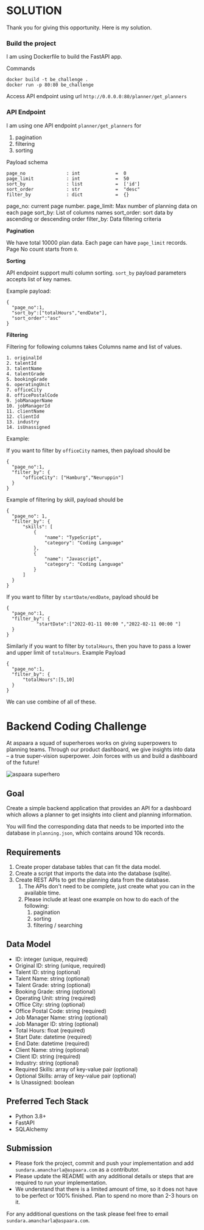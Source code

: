 # SOLUTION
Thank you for giving this opportunity. Here is my solution.

### **Build the project**
I am using Dockerfile to build the FastAPI app. 

Commands
```
docker build -t be_challenge .
docker run -p 80:80 be_challenge
```
Access API endpoint using url `http://0.0.0.0:80/planner/get_planners` 
### **API Endpoint**

I am using one API endpoint `planner/get_planners` for 
  1. pagination
  2. filtering
  3. sorting


  Payload schema

  ```
  page_no               : int             =  0
  page_limit            : int             =  50
  sort_by               : list            =  ['id']
  sort_order            : str             =  "desc"
  filter_by             : dict            =  {}
  ```
  page_no: current page number. 
  page_limit: Max number of planning data on each page
  sort_by: List of columns names
  sort_order: sort data by ascending or descending order
  filter_by: Data filtering criteria


  **Pagination**

  We have total 10000 plan data. Each page can have `page_limit` records. Page No count starts from `0`. 

  **Sorting**

  API endpoint support multi column sorting. 
  ``sort_by`` payload parameters accepts list of key names. 

  Example payload:
  ```
  {
    "page_no":1,
    "sort_by":["totalHours","endDate"],
    "sort_order":"asc"
  }
  ```


  **Filtering**

  Filtering for following columns takes Columns name and list of values.

    1. originalId
    2. talentId
    3. talentName
    4. talentGrade
    5. bookingGrade
    6. operatingUnit
    7. officeCity
    8. officePostalCode
    9. jobManagerName
    10. jobManagerId
    11. clientName
    12. clientId
    13. industry
    14. isUnassigned
  Example: 

  If you want to filter by `officeCity` names, then payload should be
  
  ```
  {
    "page_no":1,
    "filter_by": {
        "officeCity": ["Hamburg","Neuruppin"]
    }
  }
  ```

  Example of filtering by skill, payload should be 

  ```
  {
    "page_no": 1,
    "filter_by": {
        "skills": [
            {
                "name": "TypeScript",
                "category": "Coding Language"
            },
            {
                "name": "Javascript",
                "category": "Coding Language"
            }
        ]
    }
  }
  ```

  If you want to filter by `startDate/endDate`, payload should be 

  ```
  {
    "page_no":1,
    "filter_by": {
             "startDate":["2022-01-11 00:00 ","2022-02-11 00:00 "]
    }
  }
  ```


  Similarly if you want to filter by `totalHours`, then you have to pass a lower and upper limit of `totalHours`. Example Payload 

  ```
  {
    "page_no":1,
    "filter_by": {
        "totalHours":[5,10]
    }
  }
  ```


We can use combine of all of these.  


# Backend Coding Challenge

At aspaara a squad of superheroes works on giving superpowers to planning teams.
Through our product dashboard, we give insights into data – a true super-vision
superpower. Join forces with us and build a dashboard of the future!

![aspaara superhero](aspaara_superhero.png)

## Goal

Create a simple backend application that provides an API for a dashboard which
allows a planner to get insights into client and planning information.

You will find the corresponding data that needs to be imported into the database
in `planning.json`, which contains around 10k records.

## Requirements

1. Create proper database tables that can fit the data model.
2. Create a script that imports the data into the database (sqlite).
3. Create REST APIs to get the planning data from the database.
    1. The APIs don't need to be complete, just create what you can in the
       available time.
    2. Please include at least one example on how to do each of the following:
        1. pagination
        2. sorting
        3. filtering / searching

## Data Model

* ID: integer (unique, required)
* Original ID: string (unique, required)
* Talent ID: string (optional)
* Talent Name: string (optional)
* Talent Grade: string (optional)
* Booking Grade: string (optional)
* Operating Unit: string (required)
* Office City: string (optional)
* Office Postal Code: string (required)
* Job Manager Name: string (optional)
* Job Manager ID: string (optional)
* Total Hours: float (required)
* Start Date: datetime (required)
* End Date: datetime (required)
* Client Name: string (optional)
* Client ID: string (required)
* Industry: string (optional)
* Required Skills: array of key-value pair (optional)
* Optional Skills: array of key-value pair (optional)
* Is Unassigned: boolean

## Preferred Tech Stack

* Python 3.8+
* FastAPI
* SQLAlchemy

## Submission

* Please fork the project, commit and push your implementation and add
  `sundara.amancharla@aspaara.com` as a contributor.
* Please update the README with any additional details or steps that are
  required to run your implementation.
* We understand that there is a limited amount of time, so it does not have to
  be perfect or 100% finished. Plan to spend no more than 2-3 hours on it.

For any additional questions on the task please feel free to email
`sundara.amancharla@aspaara.com`.
